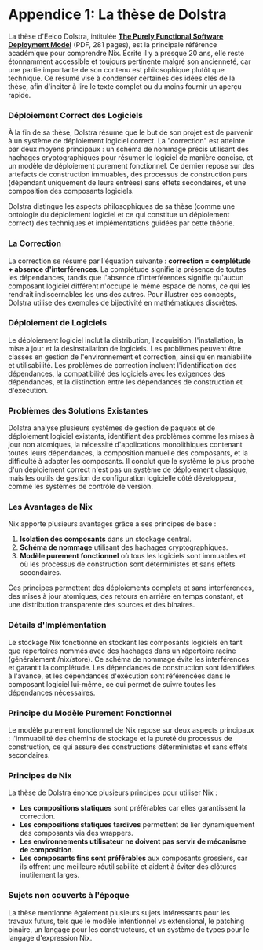 # Appendice 1: La thèse de Dolstra

La thèse d'Eelco Dolstra, intitulée **[The Purely Functional Software Deployment Model](https://edolstra.github.io/pubs/phd-thesis.pdf)** (PDF, 281 pages), est la principale référence académique pour comprendre Nix. Écrite il y a presque 20 ans, elle reste étonnamment accessible et toujours pertinente malgré son ancienneté, car une partie importante de son contenu est philosophique plutôt que technique. Ce résumé vise à condenser certaines des idées clés de la thèse, afin d'inciter à lire le texte complet ou du moins fournir un aperçu rapide.

### Déploiement Correct des Logiciels

À la fin de sa thèse, Dolstra résume que le but de son projet est de parvenir à un système de déploiement logiciel correct. La "correction" est atteinte par deux moyens principaux : un schéma de nommage précis utilisant des hachages cryptographiques pour résumer le logiciel de manière concise, et un modèle de déploiement purement fonctionnel. Ce dernier repose sur des artefacts de construction immuables, des processus de construction purs (dépendant uniquement de leurs entrées) sans effets secondaires, et une composition des composants logiciels.

Dolstra distingue les aspects philosophiques de sa thèse (comme une ontologie du déploiement logiciel et ce qui constitue un déploiement correct) des techniques et implémentations guidées par cette théorie.

### La Correction

La correction se résume par l'équation suivante : **correction = complétude + absence d'interférences**. La complétude signifie la présence de toutes les dépendances, tandis que l'absence d'interférences signifie qu'aucun composant logiciel différent n'occupe le même espace de noms, ce qui les rendrait indiscernables les uns des autres. Pour illustrer ces concepts, Dolstra utilise des exemples de bijectivité en mathématiques discrètes.

### Déploiement de Logiciels

Le déploiement logiciel inclut la distribution, l'acquisition, l'installation, la mise à jour et la désinstallation de logiciels. Les problèmes peuvent être classés en gestion de l'environnement et correction, ainsi qu'en maniabilité et utilisabilité. Les problèmes de correction incluent l'identification des dépendances, la compatibilité des logiciels avec les exigences des dépendances, et la distinction entre les dépendances de construction et d'exécution.

### Problèmes des Solutions Existantes

Dolstra analyse plusieurs systèmes de gestion de paquets et de déploiement logiciel existants, identifiant des problèmes comme les mises à jour non atomiques, la nécessité d'applications monolithiques contenant toutes leurs dépendances, la composition manuelle des composants, et la difficulté à adapter les composants. Il conclut que le système le plus proche d'un déploiement correct n'est pas un système de déploiement classique, mais les outils de gestion de configuration logicielle côté développeur, comme les systèmes de contrôle de version.

### Les Avantages de Nix

Nix apporte plusieurs avantages grâce à ses principes de base :

1. **Isolation des composants** dans un stockage central.
2. **Schéma de nommage** utilisant des hachages cryptographiques.
3. **Modèle purement fonctionnel** où tous les logiciels sont immuables et où les processus de construction sont déterministes et sans effets secondaires.

Ces principes permettent des déploiements complets et sans interférences, des mises à jour atomiques, des retours en arrière en temps constant, et une distribution transparente des sources et des binaires.

### Détails d'Implémentation

Le stockage Nix fonctionne en stockant les composants logiciels en tant que répertoires nommés avec des hachages dans un répertoire racine (généralement /nix/store). Ce schéma de nommage évite les interférences et garantit la complétude. Les dépendances de construction sont identifiées à l'avance, et les dépendances d'exécution sont référencées dans le composant logiciel lui-même, ce qui permet de suivre toutes les dépendances nécessaires.

### Principe du Modèle Purement Fonctionnel

Le modèle purement fonctionnel de Nix repose sur deux aspects principaux : l'immuabilité des chemins de stockage et la pureté du processus de construction, ce qui assure des constructions déterministes et sans effets secondaires.

### Principes de Nix

La thèse de Dolstra énonce plusieurs principes pour utiliser Nix :

- **Les compositions statiques** sont préférables car elles garantissent la correction.
- **Les compositions statiques tardives** permettent de lier dynamiquement des composants via des wrappers.
- **Les environnements utilisateur ne doivent pas servir de mécanisme de composition**.
- **Les composants fins sont préférables** aux composants grossiers, car ils offrent une meilleure réutilisabilité et aident à éviter des clôtures inutilement larges.

### Sujets non couverts à l'époque

La thèse mentionne également plusieurs sujets intéressants pour les travaux futurs, tels que le modèle intentionnel vs extensional, le patching binaire, un langage pour les constructeurs, et un système de types pour le langage d'expression Nix.
